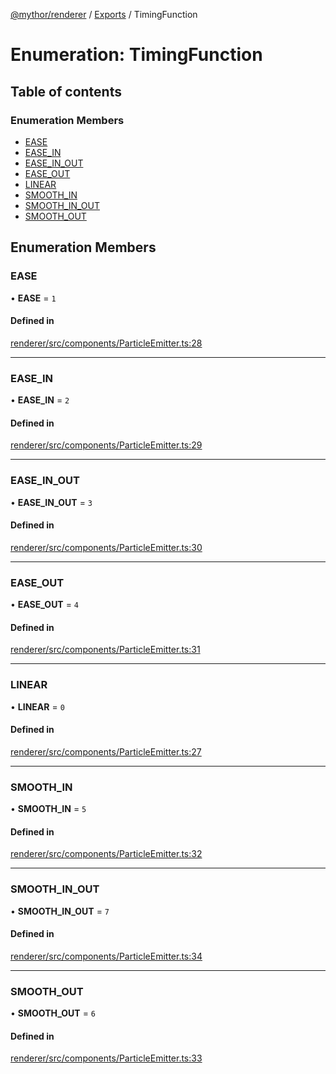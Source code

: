 [@mythor/renderer](../README.md) / [Exports](../modules.md) / TimingFunction

# Enumeration: TimingFunction

## Table of contents

### Enumeration Members

- [EASE](TimingFunction.md#ease)
- [EASE\_IN](TimingFunction.md#ease_in)
- [EASE\_IN\_OUT](TimingFunction.md#ease_in_out)
- [EASE\_OUT](TimingFunction.md#ease_out)
- [LINEAR](TimingFunction.md#linear)
- [SMOOTH\_IN](TimingFunction.md#smooth_in)
- [SMOOTH\_IN\_OUT](TimingFunction.md#smooth_in_out)
- [SMOOTH\_OUT](TimingFunction.md#smooth_out)

## Enumeration Members

### EASE

• **EASE** = ``1``

#### Defined in

[renderer/src/components/ParticleEmitter.ts:28](https://github.com/desaintvincent/mythor/blob/eecdc4f/packages/renderer/src/components/ParticleEmitter.ts#L28)

___

### EASE\_IN

• **EASE\_IN** = ``2``

#### Defined in

[renderer/src/components/ParticleEmitter.ts:29](https://github.com/desaintvincent/mythor/blob/eecdc4f/packages/renderer/src/components/ParticleEmitter.ts#L29)

___

### EASE\_IN\_OUT

• **EASE\_IN\_OUT** = ``3``

#### Defined in

[renderer/src/components/ParticleEmitter.ts:30](https://github.com/desaintvincent/mythor/blob/eecdc4f/packages/renderer/src/components/ParticleEmitter.ts#L30)

___

### EASE\_OUT

• **EASE\_OUT** = ``4``

#### Defined in

[renderer/src/components/ParticleEmitter.ts:31](https://github.com/desaintvincent/mythor/blob/eecdc4f/packages/renderer/src/components/ParticleEmitter.ts#L31)

___

### LINEAR

• **LINEAR** = ``0``

#### Defined in

[renderer/src/components/ParticleEmitter.ts:27](https://github.com/desaintvincent/mythor/blob/eecdc4f/packages/renderer/src/components/ParticleEmitter.ts#L27)

___

### SMOOTH\_IN

• **SMOOTH\_IN** = ``5``

#### Defined in

[renderer/src/components/ParticleEmitter.ts:32](https://github.com/desaintvincent/mythor/blob/eecdc4f/packages/renderer/src/components/ParticleEmitter.ts#L32)

___

### SMOOTH\_IN\_OUT

• **SMOOTH\_IN\_OUT** = ``7``

#### Defined in

[renderer/src/components/ParticleEmitter.ts:34](https://github.com/desaintvincent/mythor/blob/eecdc4f/packages/renderer/src/components/ParticleEmitter.ts#L34)

___

### SMOOTH\_OUT

• **SMOOTH\_OUT** = ``6``

#### Defined in

[renderer/src/components/ParticleEmitter.ts:33](https://github.com/desaintvincent/mythor/blob/eecdc4f/packages/renderer/src/components/ParticleEmitter.ts#L33)
